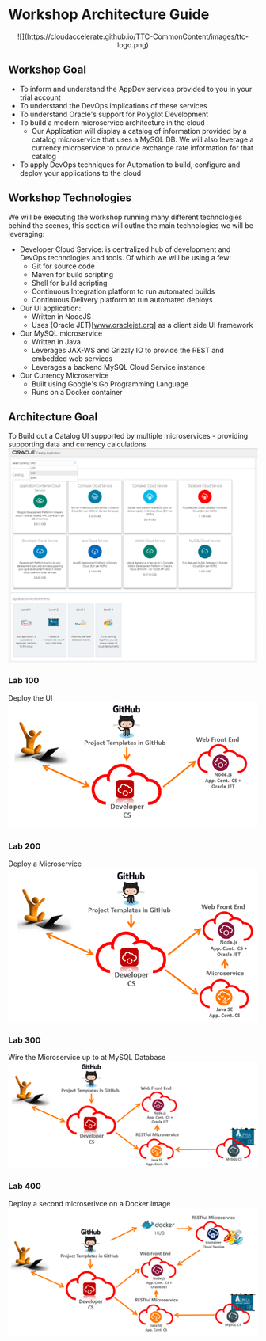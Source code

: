 # Workshop Architecture Guide
<center>![](https://cloudaccelerate.github.io/TTC-CommonContent/images/ttc-logo.png)</center> 
    
## Workshop Goal

- To inform and understand the AppDev services provided to you in your trial account
- To understand the DevOps implications of these services
- To understand Oracle's support for Polyglot Development
- To build a modern microservice architecture in the cloud
    - Our Application will display a catalog of information provided by a catalog microservice that uses a MySQL DB. We will also leverage a currency microservice to provide exchange rate information for that catalog
- To apply DevOps techniques for Automation to build, configure and deploy your applications to the cloud

## Workshop Technologies
We will be executing the workshop running many different technologies behind the scenes, this section will outlne the main technologies we will be leveraging:

 - Developer Cloud Service: is centralized hub of development and DevOps technologies and tools. Of which we will be using a few:
    - Git for source code
    - Maven for build scripting
    - Shell for build scripting
    - Continuous Integration platform to run automated builds
    - Continuous Delivery platform to run automated deploys
- Our UI application:
    - Written in NodeJS
    - Uses (Oracle JET)[www.oraclejet.org] as a client side UI framework
- Our MySQL microservice
    - Written in Java
    - Leverages JAX-WS and Grizzly IO to provide the REST and embedded web services
    - Leverages a backend MySQL Cloud Service instance
- Our Currency Microservice
    - Built using Google's Go Programming Language
    - Runs on a Docker container
    
## Architecture Goal
To Build out a Catalog UI supported by multiple microservices - providing supporting data and currency calculations
![](images/400/step29.png)

### Lab 100
Deploy the UI
![](images/100/target-architecture.png)

### Lab 200
Deploy a Microservice
![](images/200/targeted-architecture.png)

### Lab 300
Wire the Microservice up to at MySQL Database
![](images/300/targeted-architecture.png)

### Lab 400
Deploy a second microserivce on a Docker image
![](images/400/targeted-architecture.png)